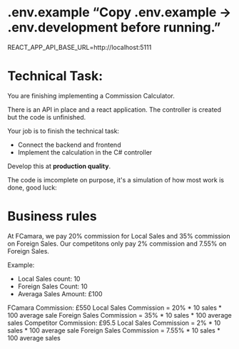 
# .env.example “Copy .env.example → .env.development before running.”
REACT_APP_API_BASE_URL=http://localhost:5111

# Technical Task:

You are finishing implementing a Commission Calculator.

There is an API in place and a react application.
The controller is created but the code is unfinished.

Your job is to finish the technical task:
 - Connect the backend and frontend
 - Implement the calculation in the C# controller

Develop this at **production quality**.

The code is imcomplete on purpose, it's a simulation of how most work is done, good luck:

# Business rules

 At FCamara, we pay 20% commission for Local Sales and 35% commission on Foreign Sales.
 Our competitons only pay 2% commission and 7.55% on Foreign Sales.

Example:
- Local Sales count: 10
- Foreign Sales Count: 10
- Averaga Sales Amount: £100

FCamara Commission: £550
    Local Sales Commission = 20% * 10 sales * 100 average sale
    Foreign Sales Commission = 35% * 10 sales * 100 average sales
Competitor Commission: £95.5
    Local Sales Commission = 2% * 10 sales * 100 average sale
    Foreign Sales Commission = 7.55% * 10 sales * 100 average sales
